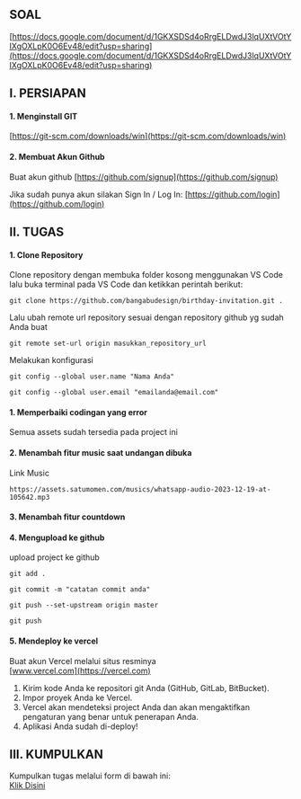 ## SOAL
[https://docs.google.com/document/d/1GKXSDSd4oRrgELDwdJ3lqUXtVOtYIXgOXLpK0O6Ev48/edit?usp=sharing](https://docs.google.com/document/d/1GKXSDSd4oRrgELDwdJ3lqUXtVOtYIXgOXLpK0O6Ev48/edit?usp=sharing)

## I. PERSIAPAN
#### 1. Menginstall GIT
[https://git-scm.com/downloads/win](https://git-scm.com/downloads/win)

#### 2. Membuat Akun Github
Buat akun github
[https://github.com/signup](https://github.com/signup)

Jika sudah punya akun silakan Sign In / Log In:
[https://github.com/login](https://github.com/login)

## II. TUGAS
#### 1. Clone Repository
Clone repository dengan membuka folder kosong menggunakan VS Code lalu buka terminal pada VS Code dan ketikkan perintah berikut:
```
git clone https://github.com/bangabudesign/birthday-invitation.git .
```
Lalu ubah remote url repository sesuai dengan repository github yg sudah Anda buat
```
git remote set-url origin masukkan_repository_url
```
Melakukan konfigurasi
```
git config --global user.name "Nama Anda"
```
```
git config --global user.email "emailanda@email.com"
```
#### 1. Memperbaiki codingan yang error
Semua assets sudah tersedia pada project ini
#### 2. Menambah fitur music saat undangan dibuka
Link Music
```
https://assets.satumomen.com/musics/whatsapp-audio-2023-12-19-at-105642.mp3
```
#### 3. Menambah fitur countdown
#### 4. Mengupload ke github
upload project ke github
```
git add .
```
```
git commit -m "catatan commit anda"
```
```
git push --set-upstream origin master
```
```
git push
```
#### 5. Mendeploy ke vercel
Buat akun Vercel melalui situs resminya\
[www.vercel.com](https://vercel.com)

1. Kirim kode Anda ke repositori git Anda (GitHub, GitLab, BitBucket).
2. Impor proyek Anda ke Vercel.
3. Vercel akan mendeteksi project Anda dan akan mengaktifkan pengaturan yang benar untuk penerapan Anda.
4. Aplikasi Anda sudah di-deploy! 
## III. KUMPULKAN
Kumpulkan tugas melalui form di bawah ini:\
[Klik Disini](https://forms.gle/1eTtqMfrjNqy4hAJ7)
